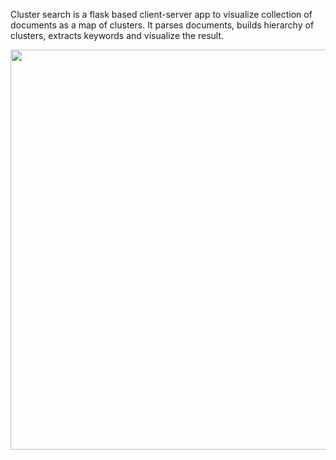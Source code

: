 Cluster search is a flask based client-server app to visualize collection of documents as a map of clusters.
It parses documents, builds hierarchy of clusters, extracts keywords and visualize the result.


<img src="cover.gif" width="640" />

